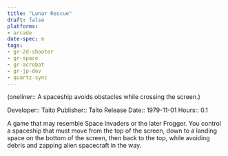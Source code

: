```yaml
---
title: "Lunar Rescue"
draft: false
platforms:
- arcade
date-spec: m
tags:
- gr-2d-shooter 
- gr-space
- gr-acrobat
- gr-jp-dev
- quartz-sync
---
```


(oneliner:: A spaceship avoids obstacles while crossing the screen.)

Developer:: Taito
Publisher:: Taito
Release Date:: 1979-11-01
Hours:: 0.1

A game that may resemble Space Invaders or the later Frogger. You control a spaceship that must move from the top of the screen, down to a landing space on the bottom of the screen, then back to the top, while avoiding debris and zapping alien spacecraft in the way.